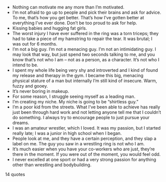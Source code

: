  - Nothing can motivate me any more than I’m motivated.
 - I’m not afraid to go up to people and pick their brains and ask for advice. To me, that’s how you get better. That’s how I’ve gotten better at everything I’ve ever done. Don’t be too proud to ask for help.
 - Kissing babies and hugging fat girls.
 - The worst injury I have ever suffered in the ring was a torn triceps; they had to take a piece of my hamstring to repair the tear. It was brutal; I was out for 6 months.
 - I’m not a big guy. I’m not a menacing guy. I’m not an intimidating guy. I may look that way, but just spend two seconds talking to me, and you know that’s not who I am – not as a person, as a character. It’s not who I intend to be.
 - I spent my whole life being very shy and introverted and I kind of found my release and therapy in the gym. I became this big, menacing physical stature of a man but internally I’m still kind of insecure. Warm, fuzzy and gooey.
 - It’s never boring in makeup.
 - For some reason, I struggle seeing myself as a leading man.
 - I’m creating my niche. My niche is going to be “shirtless guy.”
 - I’m a poor kid from the streets. What I’ve been able to achieve has really just been through hard work and not letting anyone tell me that I couldn’t do something. I always try to encourage people to just pursue your dreams.
 - I was an amateur wrestler, which I loved. It was my passion, but I started really late; I was a junior in high school when I began.
 - People look at me, and they have a certain perception, and they slap a label on me. The guy you saw in a wrestling ring is not who I am.
 - It’s much easier when you have your co-workers who are just, they’re there in the moment. If you were out of the moment, you would feel odd.
 - I never excelled at one sport or had a very strong passion for anything other than wrestling and bodybuilding.

14 quotes